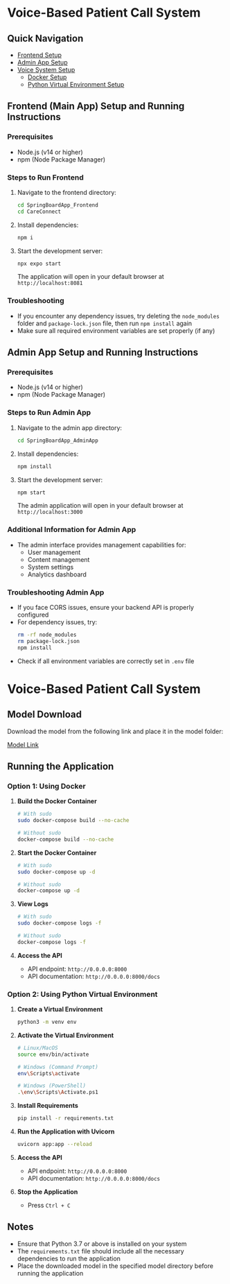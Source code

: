 # Voice-Based Patient Call System

## Quick Navigation
- [Frontend Setup](#frontend-main-app-setup-and-running-instructions)
- [Admin App Setup](#admin-app-setup-and-running-instructions)
- [Voice System Setup](#voice-based-patient-call-system-1)
  - [Docker Setup](#option-1-using-docker)
  - [Python Virtual Environment Setup](#option-2-using-python-virtual-environment)

## Frontend (Main App) Setup and Running Instructions

### Prerequisites
- Node.js (v14 or higher)
- npm (Node Package Manager)

### Steps to Run Frontend
1. Navigate to the frontend directory:
   ```bash
   cd SpringBoardApp_Frontend
   cd CareConnect
   ```

2. Install dependencies:
   ```bash
   npm i
   ```

3. Start the development server:
   ```bash
   npx expo start
   ```
   The application will open in your default browser at `http://localhost:8081`

### Troubleshooting
- If you encounter any dependency issues, try deleting the `node_modules` folder and `package-lock.json` file, then run `npm install` again
- Make sure all required environment variables are set properly (if any)

## Admin App Setup and Running Instructions

### Prerequisites
- Node.js (v14 or higher)
- npm (Node Package Manager)

### Steps to Run Admin App
1. Navigate to the admin app directory:
   ```bash
   cd SpringBoardApp_AdminApp
   ```

2. Install dependencies:
   ```bash
   npm install
   ```

3. Start the development server:
   ```bash
   npm start
   ```
   The admin application will open in your default browser at `http://localhost:3000`

### Additional Information for Admin App
- The admin interface provides management capabilities for:
  - User management
  - Content management
  - System settings
  - Analytics dashboard

### Troubleshooting Admin App
- If you face CORS issues, ensure your backend API is properly configured
- For dependency issues, try:
  ```bash
  rm -rf node_modules
  rm package-lock.json
  npm install
  ```
- Check if all environment variables are correctly set in `.env` file

# Voice-Based Patient Call System

## Model Download
Download the model from the following link and place it in the model folder:

[Model Link]()

## Running the Application

### Option 1: Using Docker

1. **Build the Docker Container**
   ```bash
   # With sudo
   sudo docker-compose build --no-cache
   
   # Without sudo
   docker-compose build --no-cache
   ```

2. **Start the Docker Container**
   ```bash
   # With sudo
   sudo docker-compose up -d
   
   # Without sudo
   docker-compose up -d
   ```

3. **View Logs**
   ```bash
   # With sudo
   sudo docker-compose logs -f
   
   # Without sudo
   docker-compose logs -f
   ```

4. **Access the API**
   - API endpoint: `http://0.0.0.0:8000`
   - API documentation: `http://0.0.0.0:8000/docs`

### Option 2: Using Python Virtual Environment

1. **Create a Virtual Environment**
   ```bash
   python3 -m venv env
   ```

2. **Activate the Virtual Environment**
   ```bash
   # Linux/MacOS
   source env/bin/activate
   
   # Windows (Command Prompt)
   env\Scripts\activate
   
   # Windows (PowerShell)
   .\env\Scripts\Activate.ps1
   ```

3. **Install Requirements**
   ```bash
   pip install -r requirements.txt
   ```

4. **Run the Application with Uvicorn**
   ```bash
   uvicorn app:app --reload 
   ```

5. **Access the API**
   - API endpoint: `http://0.0.0.0:8000`
   - API documentation: `http://0.0.0.0:8000/docs`

6. **Stop the Application**
   - Press `Ctrl + C`

## Notes
- Ensure that Python 3.7 or above is installed on your system
- The `requirements.txt` file should include all the necessary dependencies to run the application
- Place the downloaded model in the specified model directory before running the application